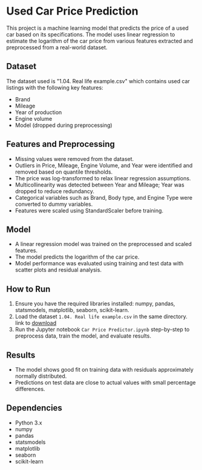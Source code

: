 # Used Car Price Prediction

This project is a machine learning model that predicts the price of a used car based on its specifications. The model uses linear regression to estimate the logarithm of the car price from various features extracted and preprocessed from a real-world dataset.

## Dataset

The dataset used is "1.04. Real life example.csv" which contains used car listings with the following key features:

- Brand
- Mileage
- Year of production
- Engine volume
- Model (dropped during preprocessing)

## Features and Preprocessing

- Missing values were removed from the dataset.
- Outliers in Price, Mileage, Engine Volume, and Year were identified and removed based on quantile thresholds.
- The price was log-transformed to relax linear regression assumptions.
- Multicollinearity was detected between Year and Mileage; Year was dropped to reduce redundancy.
- Categorical variables such as Brand, Body type, and Engine Type were converted to dummy variables.
- Features were scaled using StandardScaler before training.

## Model

- A linear regression model was trained on the preprocessed and scaled features.
- The model predicts the logarithm of the car price.
- Model performance was evaluated using training and test data with scatter plots and residual analysis.

## How to Run

1. Ensure you have the required libraries installed: numpy, pandas, statsmodels, matplotlib, seaborn, scikit-learn.
2. Load the dataset `1.04. Real life example.csv` in the same directory. link to [download](https://att-c.udemycdn.com/2020-11-28_15-57-05-c675e47cc74ce93713736f9bc757ee63/original.csv?response-content-disposition=attachment%3B+filename%3D1.04.%2BReal-life%2Bexample.csv&Expires=1748139964&Signature=vvhY-xq2PFYgoIL2tj1bDGbwCEHg9TXpkEJh7jNRgAUaNlQf4A6TpwUgbUd36XrWEciIhBZacnYXf~MQEatfuXQ6TCJQonc86gwUyrT3JruHiJ9-QJ5MN9hDS84LQVB~xJDTtdyLGXw~5~b1ArqhvjJgYCY4aiT2blKDLqWJ5W8V09lTQJ6bXrM~Wgak6IH430vVBq~jpDy~yp4gJPV4Mfiuch18i6ZoEOGQut4nryh1uqEps~1wC-tdrbobE~aHArDvkrZO3-2CMKga6K7wz4bc0zBjgYgE0dszEWj-8UWZEG7GGeWMo09n9KLZY~Ob1zgR4xS1HX-Xkxp6px7lqA__&Key-Pair-Id=K3MG148K9RIRF4)
3. Run the Jupyter notebook `Car Price Predictor.ipynb` step-by-step to preprocess data, train the model, and evaluate results.

## Results

- The model shows good fit on training data with residuals approximately normally distributed.
- Predictions on test data are close to actual values with small percentage differences.

## Dependencies

- Python 3.x
- numpy
- pandas
- statsmodels
- matplotlib
- seaborn
- scikit-learn
